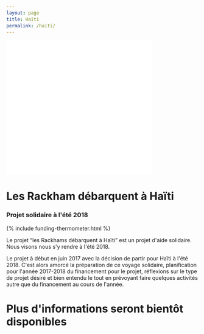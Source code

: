 ```yaml
---
layout: page
title: Haïti
permalink: /haiti/
---
```


<div class="project-container">
    <img src="/img/logo-haiti.png" alt="Logo Haïti"/>
    <div class="project-text">
        <h1>Les Rackham débarquent à Haïti</h1>
        <h3>Projet solidaire à l'été 2018</h3>
        {% include funding-thermometer.html %}
    </div>
</div>

<div class="spacer-25"></div>

Le projet “les Rackhams débarquent à Haïti” est un projet d'aide solidaire. Nous visons nous s'y rendre à l'été 2018.

Le projet à début en juin 2017 avec la décision de partir pour Haïti à l'été 2018. C'est alors amorcé la préparation de ce voyage solidaire, planification pour l'année 2017-2018 du financement pour le projet, réflexions sur le type de projet désiré et bien entendu le tout en prévoyant faire quelques activités autre que du financement au cours de l'année.

# Plus d'informations seront bientôt disponibles

